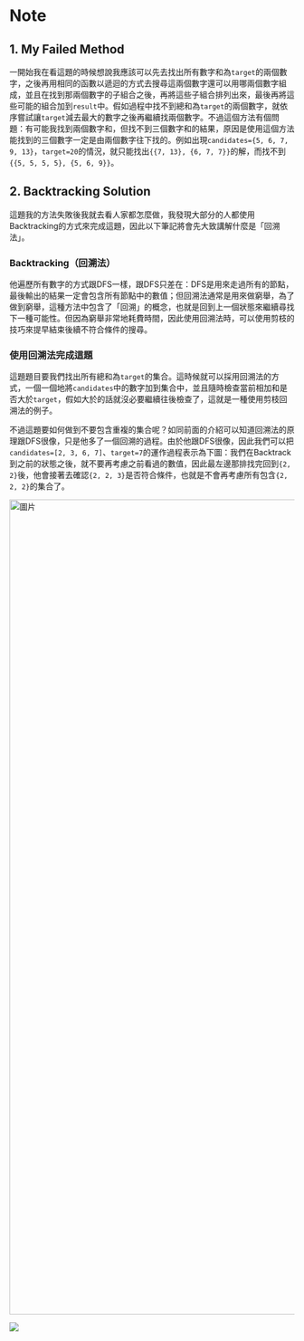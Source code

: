 # Note

## 1. My Failed Method

一開始我在看這題的時候想說我應該可以先去找出所有數字和為`target`的兩個數字，之後再用相同的函數以遞迴的方式去搜尋這兩個數字還可以用哪兩個數字組成，並且在找到那兩個數字的子組合之後，再將這些子組合排列出來，最後再將這些可能的組合加到`result`中。假如過程中找不到總和為`target`的兩個數字，就依序嘗試讓`target`減去最大的數字之後再繼續找兩個數字。不過這個方法有個問題：有可能我找到兩個數字和，但找不到三個數字和的結果，原因是使用這個方法能找到的三個數字一定是由兩個數字往下找的。例如出現`candidates={5, 6, 7, 9, 13}`，`target=20`的情況，就只能找出`{{7, 13}, {6, 7, 7}}`的解，而找不到`{{5, 5, 5, 5}, {5, 6, 9}}`。

## 2. Backtracking Solution

這題我的方法失敗後我就去看人家都怎麼做，我發現大部分的人都使用Backtracking的方式來完成這題，因此以下筆記將會先大致講解什麼是「回溯法」。

### Backtracking（回溯法）

他遍歷所有數字的方式跟DFS一樣，跟DFS只差在：DFS是用來走過所有的節點，最後輸出的結果一定會包含所有節點中的數值；但回溯法通常是用來做窮舉，為了做到窮舉，這種方法中包含了「回溯」的概念，也就是回到上一個狀態來繼續尋找下一種可能性。但因為窮舉非常地耗費時間，因此使用回溯法時，可以使用剪枝的技巧來提早結束後續不符合條件的搜尋。

### 使用回溯法完成這題

這題題目要我們找出所有總和為`target`的集合。這時候就可以採用回溯法的方式，一個一個地將`candidates`中的數字加到集合中，並且隨時檢查當前相加和是否大於`target`，假如大於的話就沒必要繼續往後檢查了，這就是一種使用剪枝回溯法的例子。

不過這題要如何做到不要包含重複的集合呢？如同前面的介紹可以知道回溯法的原理跟DFS很像，只是他多了一個回溯的過程。由於他跟DFS很像，因此我們可以把`candidates=[2, 3, 6, 7]`、`target=7`的運作過程表示為下圖：我們在Backtrack到之前的狀態之後，就不要再考慮之前看過的數值，因此最左邊那排找完回到`{2, 2}`後，他會接著去確認`{2, 2, 3}`是否符合條件，也就是不會再考慮所有包含`{2, 2, 2}`的集合了。

<img width="1440" alt="圖片" src="https://user-images.githubusercontent.com/55487740/154810014-99de0a6a-7111-48f8-9da0-0c57a0287260.png">

![](https://i.imgur.com/VakRWMz.png)
